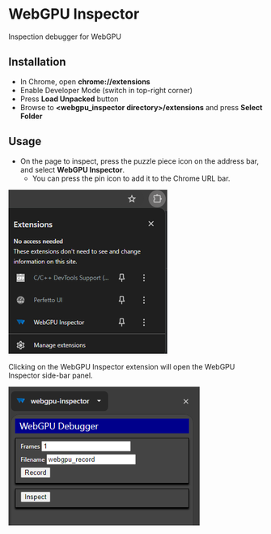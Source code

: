 # WebGPU Inspector

Inspection debugger for WebGPU

## Installation

- In Chrome, open **chrome://extensions**
- Enable Developer Mode (switch in top-right corner)
- Press **Load Unpacked** button
- Browse to **<webgpu_inspector directory>/extensions** and press **Select Folder**

## Usage

- On the page to inspect, press the puzzle piece icon on the address bar, and select **WebGPU Inspector**.
  - You can press the pin icon to add it to the Chrome URL bar.

![Chrome Extensions](images/chrome_extensions.png "Chrome Extensions")

Clicking on the WebGPU Inspector extension will open the WebGPU Inspector side-bar panel.

![WebGPU Inspector Panel](images/webgpu_inspector_panel.png)
